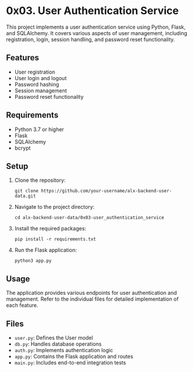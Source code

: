 # 0x03. User Authentication Service

This project implements a user authentication service using Python, Flask, and SQLAlchemy. It covers various aspects of user management, including registration, login, session handling, and password reset functionality.

## Features

- User registration
- User login and logout
- Password hashing
- Session management
- Password reset functionality

## Requirements

- Python 3.7 or higher
- Flask
- SQLAlchemy
- bcrypt

## Setup

1. Clone the repository:
   ```
   git clone https://github.com/your-username/alx-backend-user-data.git
   ```

2. Navigate to the project directory:
   ```
   cd alx-backend-user-data/0x03-user_authentication_service
   ```

3. Install the required packages:
   ```
   pip install -r requirements.txt
   ```

4. Run the Flask application:
   ```
   python3 app.py
   ```

## Usage

The application provides various endpoints for user authentication and management. Refer to the individual files for detailed implementation of each feature.

## Files

- `user.py`: Defines the User model
- `db.py`: Handles database operations
- `auth.py`: Implements authentication logic
- `app.py`: Contains the Flask application and routes
- `main.py`: Includes end-to-end integration tests
